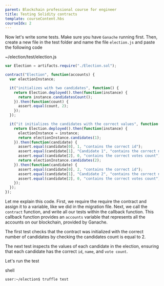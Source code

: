 ```yaml
---
parent: Blockchain professional course for engineer
title: Testing Solidity contracts
template: courseContent.hbs
courseIdx: 2
---
```

Now let's write some tests. Make sure you have `Ganache` running first. Then, create a new file in the test folder and name the file `election.js` and paste the following code
<div class="precode">~/election/test/election.js</div>

```javascript
var Election = artifacts.require("./Election.sol");

contract("Election", function(accounts) {
  var electionInstance;

  it("initializes with two candidates", function() {
    return Election.deployed().then(function(instance) {
      return instance.candidatesCount();
    }).then(function(count) {
      assert.equal(count, 2);
    });
  });

  it("it initializes the candidates with the correct values", function() {
    return Election.deployed().then(function(instance) {
      electionInstance = instance;
      return electionInstance.candidates(1);
    }).then(function(candidate) {
      assert.equal(candidate[0], 1, "contains the correct id");
      assert.equal(candidate[1], "Candidate 1", "contains the correct name");
      assert.equal(candidate[2], 0, "contains the correct votes count");
      return electionInstance.candidates(2);
    }).then(function(candidate) {
      assert.equal(candidate[0], 2, "contains the correct id");
      assert.equal(candidate[1], "Candidate 2", "contains the correct name");
      assert.equal(candidate[2], 0, "contains the correct votes count");
    });
  });
});
```

Let me explain this code. First, we require the require the contract and assign it to a variable, like we did in the migration file. Next, we call the `contract` function, and write all our tests within the callback function. This callback function provides an `accounts` variable that represents all the accounts on our blockchain, provided by Ganache.

The first test checks that the contract was initialized with the correct number of candidates by checking the candidates count is equal to 2.

The next test inspects the values of each candidate in the election, ensuring that each candidate has the correct `id`, `name`, and `vote count`.

Let's run the test
<div class="precode">shell</div>

```console
user:~/election$ truffle test
```
